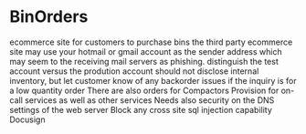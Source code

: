 # BinOrders
ecommerce site for customers to purchase bins
the third party ecommerce site may use your hotmail or gmail account as the sender address which may seem to the receiving mail servers as phishing.
distinguish the test account versus the prodution account
should not disclose internal inventory, but let customer know of any backorder issues if the inquiry is for a low quantity order
There are also orders for Compactors
Provision for on-call services as well as other services
Needs also security on the DNS settings of the web server
Block any cross site sql injection capability
Docusign
